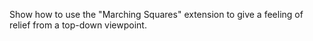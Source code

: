 Show how to use the "Marching Squares" extension to give a feeling of relief from a top-down viewpoint.
